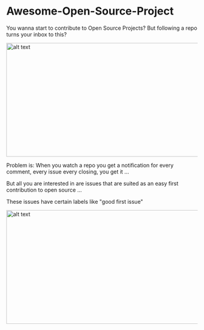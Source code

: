 # Awesome-Open-Source-Project

You wanna start to contribute to Open Source Projects? But following a repo turns your inbox to this?

<img src="https://user-images.githubusercontent.com/55209225/65282006-2ceca780-db34-11e9-8084-10fe65db34af.png" alt="alt text" width="600" height="300">

Problem is: When you watch a repo you get a notification for every comment, every issue every closing, you get it ...

But all you are interested in are issues that are suited as an easy first contribution to open source ...

These issues have certain labels like "good first issue"

<img src="https://user-images.githubusercontent.com/55209225/65282022-383fd300-db34-11e9-8bf3-8cd16e807fb3.png" alt="alt text" width="600" height="300">
